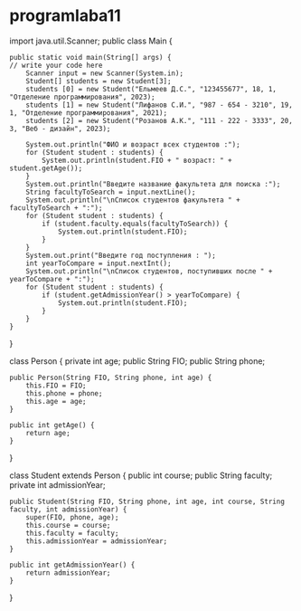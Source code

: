 # programlaba11
import java.util.Scanner;
public class Main {

    public static void main(String[] args) {
	// write your code here
        Scanner input = new Scanner(System.in);
        Student[] students = new Student[3];
        students [0] = new Student("Ельмеев Д.С.", "123455677", 18, 1, "Отделение программирования", 2023);
        students [1] = new Student("Лифанов С.И.", "987 - 654 - 3210", 19, 1, "Отделение программирования", 2021);
        students [2] = new Student("Розанов А.К.", "111 - 222 - 3333", 20, 3, "Веб - дизайн", 2023);

        System.out.println("ФИО и возраст всех студентов :");
        for (Student student : students) {
            System.out.println(student.FIO + " возраст: " + student.getAge());
        }
        System.out.println("Введите название факультета для поиска :");
        String facultyToSearch = input.nextLine();
        System.out.println("\nСписок студентов факультета " + facultyToSearch + ":");
        for (Student student : students) {
            if (student.faculty.equals(facultyToSearch)) {
                System.out.println(student.FIO);
            }
        }
        System.out.print("Введите год поступления : ");
        int yearToCompare = input.nextInt();
        System.out.println("\nСписок студентов, поступивших после " + yearToCompare + ":");
        for (Student student : students) {
            if (student.getAdmissionYear() > yearToCompare) {
                System.out.println(student.FIO);
            }
        }
    }
}

class Person {
    private int age;
    public String FIO;
    public String phone;

    public Person(String FIO, String phone, int age) {
        this.FIO = FIO;
        this.phone = phone;
        this.age = age;
    }

    public int getAge() {
        return age;
    }
}

class Student extends Person {
    public int course;
    public String faculty;
    private int admissionYear;

    public Student(String FIO, String phone, int age, int course, String faculty, int admissionYear) {
        super(FIO, phone, age);
        this.course = course;
        this.faculty = faculty;
        this.admissionYear = admissionYear;
    }

    public int getAdmissionYear() {
        return admissionYear;
    }
}

